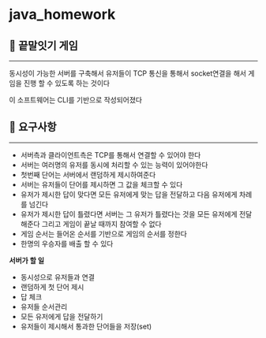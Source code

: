 # java_homework

## 🤔 끝말잇기 게임

---

동시성이 가능한 서버를 구축해서 유저들이 TCP 통신을 통해서 socket연결을 해서 게임을 진행 할 수 있도록 하는 것이다

이 소프트웨어는 CLI를 기반으로 작성되어졌다

## 🔎 요구사항

---

- 서버측과 클라이언트측은 TCP를 통해서 연결할 수 있어야 한다
- 서버는 여러명의 유저를 동시에 처리할 수 있는 능력이 있어야한다
- 첫번째 단어는 서버에서 랜덤하게 제시하여준다
- 서버는 유저들이 단어를 제시하면 그 값을 체크할 수 있다
- 유저가 제시한 답이 맞다면 모든 유저에게 맞는 답을 전달하고 다음 유저에게 차례를 넘긴다
- 유저가 제시한 답이 틀렸다면 서버는 그 유저가 틀렸다는 것을 모든 유저에게 전달해준다 그리고 게임이 끝날 때까지 참여할 수 없다
- 게임 순서는 들어온 순서를 기반으로 게임의 순서를 정한다
- 한명의 우승자를 배출 할 수 있다

**서버가 할 일**

- 동시성으로 유저들과 연결
- 랜덤하게 첫 단어 제시
- 답 체크
- 유저들 순서관리
- 모든 유저에게 답을 전달하기
- 유저들이 제시해서 통과한 단어들을 저장(set)
